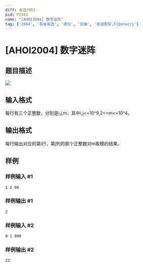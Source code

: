 ```yaml
---
diff: 省选/NOI-
pid: P2544
name: "[AHOI2004] 数字迷阵"
tag: ['2004', '各省省选', '递归', '安徽', '斐波那契,Fibonacci']
---
```

# [AHOI2004] 数字迷阵
## 题目描述

![](https://cdn.luogu.com.cn/upload/pic/1655.png)

## 输入格式

每行有三个正整数，分别是i,j,m，其中i,j<=10^9,2<=m<=10^4。

## 输出格式

每行输出对应的第i行，第j列的那个正整数对m取模的结果。

## 样例

### 样例输入 #1
```
1 2 99
```
### 样例输出 #1
```
2
```
### 样例输入 #2
```
9 1 999
```
### 样例输出 #2
```
22
```
